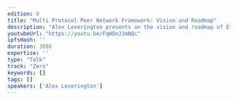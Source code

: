 ```yaml
---
edition: 0
title: "Multi Protocol Peer Network Framework: Vision and Roadmap"
description: "Alex Leverington presents on the vision and roadmap of Ethereum's multi protocol peer network framework."
youtubeUrl: "https://youtu.be/FqWOeJJmNQc"
ipfsHash: ''
duration: 3088
expertise: ''
type: "Talk"
track: "Zero"
keywords: []
tags: []
speakers: ['Alex Leverington']
---
```

